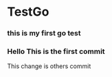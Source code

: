 # TestGo
### this is my first go test



### Hello This is the first commit

This change is others commit

